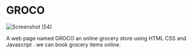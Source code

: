 # GROCO
![Screenshot (54)](https://github.com/user-attachments/assets/0471ec99-5922-48cc-b29c-b00381bede3c)

A web page named GROCO an online grocery store using HTML CSS and Javascript . we can book grocery items online.
